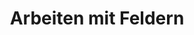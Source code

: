 ﻿---
title: Arbeiten mit Feldern
type: docs
weight: 30
url: /de/python-java/working-with-fields/
---
